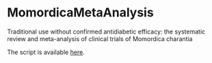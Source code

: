 # MomordicaMetaAnalysis
Traditional use without confirmed antidiabetic efficacy: the systematic review and meta-analysis of clinical trials of Momordica charantia 

The script is available [here](https://github.com/tamas-ferenci/MomordicaMetaAnalysis/blob/main/MomordicaMetaAnalysis.R).